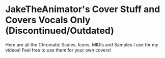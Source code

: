 # JakeTheAnimator's Cover Stuff and Covers Vocals Only (Discontinued/Outdated)
Here are all the Chromatic Scales, Icons, MIDIs and Samples I use for my videos! Feel free to use them for your own covers!
